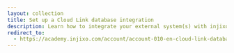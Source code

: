 ```yaml
---
layout: collection
title: Set up a Cloud Link database integration
description: Learn how to integrate your external system(s) with injixo to get up-to-date data for forecasting and scheduling.
redirect_to:
  - https://academy.injixo.com/account/account-010-en-cloud-link-database-integration
---
```

